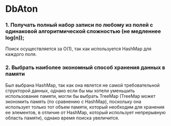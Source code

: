 # DbAton
### 1. Получать полный набор записи по любому из полей с одинаковой алгоритмической сложностью (не медленнее log(n));

Поиск осуществляется за O(1), так как используется HashMap для каждого поля.

### 2. Выбрать наиболее экономный способ хранения данных в памяти

Был выбрана HashMap, так как она явлется не самой требовательной структорой данных, однако если бы мы хотели уменьшить использование памяти, могли бы выбрать TreeMap (TreeMap может экономить память (по сравнению с HashMap), поскольку она использует только тот объем памяти, который необходим для хранения ее элементов, в отличие от HashMap, который использует непрерывную область памяти), однако время поиска увеличится.
